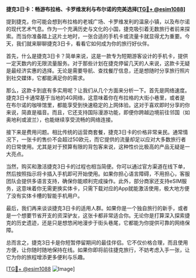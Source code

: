 **捷克3日卡：畅游布拉格、卡罗维发利与布尔诺的完美选择[[TG💪+ @esim1088](https://t.me/s/esim1088)]**

提到捷克，你可能会想到布拉格的老城广场、卡罗维发利的温泉小镇，以及布尔诺的现代艺术气息。作为一个充满历史与文化的小国，捷克吸引着无数旅行者前来探索。而当你准备踏上这片土地时，一张合适的手机卡或流量卡就显得尤为重要。今天，我们就来聊聊捷克3日卡，看看它如何成为你的旅行好伙伴。

首先，什么是捷克3日卡？简单来说，这是一款专为短期游客设计的手机卡，提供一定天数内的无限流量服务。对于那些计划在捷克停留几天的人来说，这款卡无疑是最经济实惠的选择。无论是需要导航、查找餐厅信息，还是想随时分享旅行照片到社交媒体，它都能满足你的需求。

那么，这款卡到底有多实用呢？让我们从几个方面来分析一下。首先是网络速度。捷克3日卡通常基于当地的4G网络，这意味着你在布拉格的大街小巷里，或者是在布尔诺的咖啡馆里，都能享受到快速稳定的上网体验。这对于喜欢即时分享的你来说，简直是福音。而且，它还支持国际漫游功能，即便你跨越边境前往邻国（如奥地利或波兰），也能继续享受流畅的网络连接。

接下来是费用问题。相比传统的运营商套餐，捷克3日卡的价格非常亲民。通常情况下，一张卡的售价不会超过50欧元，而它提供的流量却足以应对大多数旅行者的日常使用。尤其是对于预算有限的背包客来说，这种性价比极高的产品无疑是一大亮点。

当然，购买和激活捷克3日卡的过程也相当简便。你可以通过官方渠道在线下单，然后按照指示将卡插入手机即可开始使用。如果你担心语言障碍，不用担心，客服团队会提供多语言支持，确保你能顺利完成操作。此外，部分商家还支持eSIM服务，这意味着你无需更换实体卡，只需下载对应的App就能激活使用，极大地方便了没有实体卡槽的智能手机用户。

最后，我们再来谈谈捷克3日卡的适用人群。如果你是一个独自旅行的新手，或者是一个想要节省开支的资深驴友，这张卡都非常适合你。无论你是打算深入探索捷克的历史遗迹，还是只是想悠闲地漫步于街头巷尾，它都能为你提供可靠的网络保障。

总而言之，捷克3日卡是你短暂停留期间的最佳伴侣。它不仅价格合理，而且使用方便，让你随时随地保持在线。如果你即将前往捷克旅行，不妨考虑入手一张，让它为你的旅程增添更多便利与乐趣。

[[TG💪+ @esim1088](https://t.me/s/esim1088) ![Image](https://i.postimg.cc/4NQfJmqS/Snipaste-2025-05-13-00-14-12.png)]